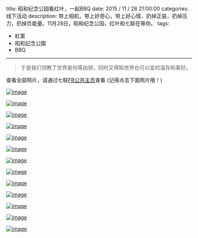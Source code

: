 title: 昭和纪念公园看红叶，一起BBQ
date: 2015 / 11 / 28 21:00:00
categories: 线下活动
description: 带上相机，带上好奇心，带上好心情，扔掉正装，扔掉压力，扔掉负能量。11月28日，昭和纪念公园，红叶和七联在等你。 
tags:
- 紅葉
- 昭和記念公園
- BBQ

---

<blockquote class="blockquote-center">于是我们领教了世界是何等凶顽，同时又得知世界也可以变的温存和美好。</blockquote>

查看全部照片，请通过七联[FB公共主页](https://www.facebook.com/media/set/?set=a.1221612034531903.1073741891.478395808853533&type=1&l=9182895e54)查看 (记得点击下面照片哦！)

[![image](/blog/img/201511281.jpg)](https://www.facebook.com/media/set/?set=a.1221612034531903.1073741891.478395808853533&type=1&l=9182895e54)  

[![image](/blog/img/201511282.jpg)](https://www.facebook.com/media/set/?set=a.1221612034531903.1073741891.478395808853533&type=1&l=9182895e54)  

[![image](/blog/img/201511285.jpg)](https://www.facebook.com/media/set/?set=a.1221612034531903.1073741891.478395808853533&type=1&l=9182895e54)  

[![image](/blog/img/201511286.jpg)](https://www.facebook.com/media/set/?set=a.1221612034531903.1073741891.478395808853533&type=1&l=9182895e54)  

[![image](/blog/img/2015112813.jpg)](https://www.facebook.com/media/set/?set=a.1221612034531903.1073741891.478395808853533&type=1&l=9182895e54)  
 
[![image](/blog/img/2015112814.jpg)](https://www.facebook.com/media/set/?set=a.1221612034531903.1073741891.478395808853533&type=1&l=9182895e54)  

[![image](/blog/img/2015112817.jpg)](https://www.facebook.com/media/set/?set=a.1221612034531903.1073741891.478395808853533&type=1&l=9182895e54)  

[![image](/blog/img/2015112823.jpg)](https://www.facebook.com/media/set/?set=a.1221612034531903.1073741891.478395808853533&type=1&l=9182895e54)  
   
[![image](/blog/img/2015112826.jpg)](https://www.facebook.com/media/set/?set=a.1221612034531903.1073741891.478395808853533&type=1&l=9182895e54)  

[![image](/blog/img/2015112830.jpg)](https://www.facebook.com/media/set/?set=a.1221612034531903.1073741891.478395808853533&type=1&l=9182895e54)  
 
[![image](/blog/img/2015112842.jpg)](https://www.facebook.com/media/set/?set=a.1221612034531903.1073741891.478395808853533&type=1&l=9182895e54)  
 
[![image](/blog/img/2015112831.jpg)](https://www.facebook.com/media/set/?set=a.1221612034531903.1073741891.478395808853533&type=1&l=9182895e54)  

[![image](/blog/img/2015112844.jpg)](https://www.facebook.com/media/set/?set=a.1221612034531903.1073741891.478395808853533&type=1&l=9182895e54)  
 




